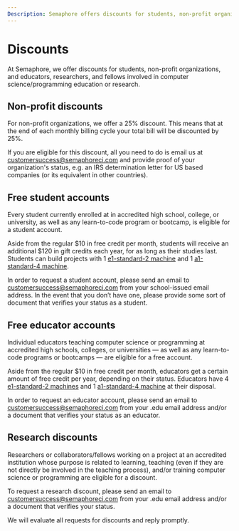```yaml
---
Description: Semaphore offers discounts for students, non-profit organizations, and certain members of educational/research organizations. Read this page to learn if you qualify for a discount.
---
```


# Discounts

At Semaphore, we offer discounts for students, non-profit organizations, and educators, researchers, and fellows involved in computer science/programming education or research.

## Non-profit discounts

For non-profit organizations, we offer a 25% discount. This means that at the end of each monthly billing cycle your total bill will be discounted by 25%.

If you are eligible for this discount, all you need to do is email us at [customersuccess@semaphoreci.com](mailto:customersuccess@semaphoreci.com) and provide proof of your organization's status, e.g. an IRS determination letter for US based companies (or its equivalent in other countries).

## Free student accounts

Every student currently enrolled at in accredited high school, college, or university, as well as any learn-to-code program or bootcamp, is eligible for a student account.

Aside from the regular $10 in free credit per month, students will receive an additional $120 in gift credits each year, for as long as their studies last.
Students can build projects with 1 [e1-standard-2 machine](https://docs.semaphoreci.com/ci-cd-environment/machine-types/#linux-machine-types) and 1 [a1-standard-4 machine](https://docs.semaphoreci.com/ci-cd-environment/machine-types/#apple-machine-type).

In order to request a student account, please send an email to [customersuccess@semaphoreci.com](mailto:customersuccess@semaphoreci.com) from your school-issued email address. In the event that you don’t have one, please provide some sort of document that verifies your status as a student. 

## Free educator accounts

Individual educators teaching computer science or programming at accredited high schools, colleges, or universities — as well as any learn-to-code programs or bootcamps — are eligible for a free account.

Aside from the regular $10 in free credit per month, educators get a certain amount of free credit per year, depending on their status.
Educators have 4 [e1-standard-2 machines](https://docs.semaphoreci.com/ci-cd-environment/machine-types/) and 1 [a1-standard-4 machine](https://docs.semaphoreci.com/ci-cd-environment/machine-types/#apple-machine-type) at their disposal.

In order to request an educator account, please send an email to [customersuccess@semaphoreci.com](mailto:customersuccess@semaphoreci.com) from your .edu email address and/or a document that verifies your status as an educator.

## Research discounts

Researchers or collaborators/fellows working on a project at an accredited institution whose purpose is related to learning, teaching (even if they are not directly be involved in the teaching process), and/or training computer science or programming are eligible for a discount.

To request a research discount, please send an email to [customersuccess@semaphoreci.com](mailto:customersuccess@semaphoreci.com) from your .edu email address and/or a document that verifies your status.

We will evaluate all requests for discounts and reply promptly.

